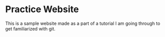 # Practice Website

This is a sample website made as a part of a tutorial I am going through to get familiarized with git.
